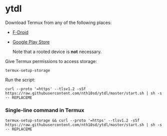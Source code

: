 # ytdl

Download Termux from any of the following places:

* [F-Droid](https://f-droid.org/en/packages/com.termux/)
* [Google Play Store](https://play.google.com/store/apps/details?id=com.termux)

    Note that a rooted device is **not** necessary.

Give Termux permissions to access storage:

```termux-setup-storage```

Run the script:

```curl --proto '=https' --tlsv1.2 -sSf https://raw.githubusercontent.com/nth10sd/ytdl/master/start.sh | sh -s -- REPLACEME```

### Single-line command in Termux

```termux-setup-storage && curl --proto '=https' --tlsv1.2 -sSf https://raw.githubusercontent.com/nth10sd/ytdl/master/start.sh | sh -s -- REPLACEME```
